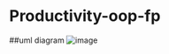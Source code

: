 # Productivity-oop-fp


##uml diagram
![image](https://github.com/raizulfi/Productivity-oop-fp/assets/114371959/9ed3d6b7-2016-45a5-833f-04be60065fbe)
